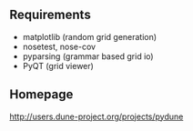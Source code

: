 Requirements
------------

 * matplotlib (random grid generation)
 * nosetest, nose-cov
 * pyparsing (grammar based grid io)
 * PyQT (grid viewer)

Homepage
--------

http://users.dune-project.org/projects/pydune 

